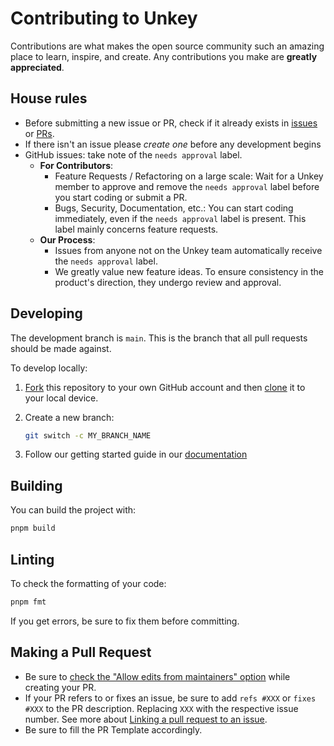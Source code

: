 # Contributing to Unkey

Contributions are what makes the open source community such an amazing place to learn, inspire, and create. Any contributions you make are **greatly appreciated**.

## House rules

- Before submitting a new issue or PR, check if it already exists in [issues](https://github.com/unkeyed/unkey/issues) or [PRs](https://github.com/unkeyed/unkey/pulls).
- If there isn't an issue please *create one* before any development begins
- GitHub issues: take note of the `needs approval` label.
  - **For Contributors**:
    - Feature Requests /  Refactoring on a large scale: Wait for a Unkey member to approve and remove the `needs approval` label before you start coding or submit a PR.
    - Bugs, Security, Documentation, etc.: You can start coding immediately, even if the `needs approval` label is present. This label mainly concerns feature requests.
  - **Our Process**:
    - Issues from anyone not on the Unkey team automatically receive the `needs approval` label.
    - We greatly value new feature ideas. To ensure consistency in the product's direction, they undergo review and approval.


## Developing

The development branch is `main`. This is the branch that all pull
requests should be made against.

To develop locally:

1. [Fork](https://help.github.com/articles/fork-a-repo/) this repository to your
   own GitHub account and then
   [clone](https://help.github.com/articles/cloning-a-repository/) it to your local device.
2. Create a new branch:

   ```sh
   git switch -c MY_BRANCH_NAME
   ```
3. Follow our getting started guide in our [documentation](https://unkey.dev/docs/contributing/getting-started)

## Building

You can build the project with:

```bash
pnpm build
```
## Linting

To check the formatting of your code:

```sh
pnpm fmt
```

If you get errors, be sure to fix them before committing.

## Making a Pull Request

- Be sure to [check the "Allow edits from maintainers" option](https://docs.github.com/en/pull-requests/collaborating-with-pull-requests/working-with-forks/allowing-changes-to-a-pull-request-branch-created-from-a-fork) while creating your PR.
- If your PR refers to or fixes an issue, be sure to add `refs #XXX` or `fixes #XXX` to the PR description. Replacing `XXX` with the respective issue number. See more about [Linking a pull request to an issue](https://docs.github.com/en/issues/tracking-your-work-with-issues/linking-a-pull-request-to-an-issue).
- Be sure to fill the PR Template accordingly.
